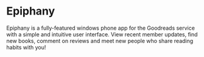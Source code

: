 Epiphany
========

Epiphany is a fully-featured windows phone app for the Goodreads service with a simple and intuitive user interface. View recent member updates, find new books, comment on reviews and meet new people who share reading habits with you!
